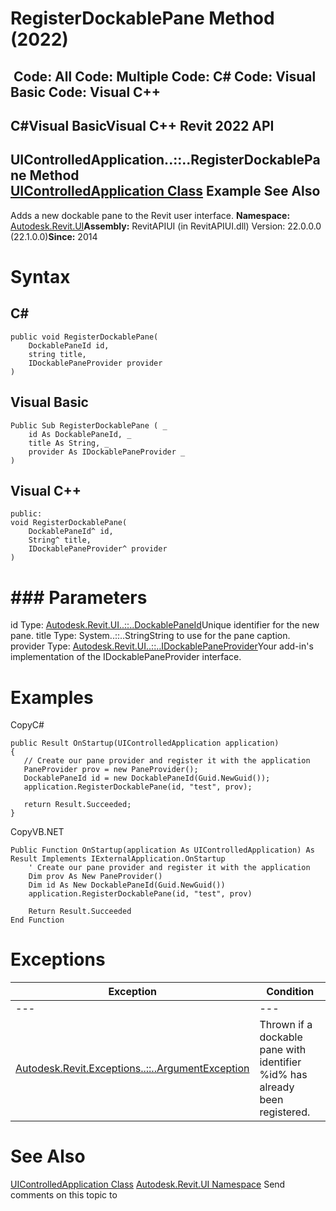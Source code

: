 # RegisterDockablePane Method (2022)

﻿
 Code: All Code: Multiple Code: C# Code: Visual Basic Code: Visual C++   
---  
C#Visual BasicVisual C++
Revit 2022 API  
---  
UIControlledApplication..::..RegisterDockablePane Method   
[UIControlledApplication Class](4638c568-a118-1d57-ceed-a57595202644.md "UIControlledApplication Class") Example See Also  
---  
Adds a new dockable pane to the Revit user interface.
**Namespace:** [Autodesk.Revit.UI](e86fd90a-8957-02a6-da7f-ced248966e3e.md "Autodesk.Revit.UI Namespace")**Assembly:** RevitAPIUI (in RevitAPIUI.dll) Version: 22.0.0.0 (22.1.0.0)**Since:** 2014
# Syntax
C#  
---  
```text
public void RegisterDockablePane(
	DockablePaneId id,
	string title,
	IDockablePaneProvider provider
)
```
  
Visual Basic  
---  
```text
Public Sub RegisterDockablePane ( _
	id As DockablePaneId, _
	title As String, _
	provider As IDockablePaneProvider _
)
```
  
Visual C++  
---  
```text
public:
void RegisterDockablePane(
	DockablePaneId^ id, 
	String^ title, 
	IDockablePaneProvider^ provider
)
```
  
# ### Parameters
id
    Type: [Autodesk.Revit.UI..::..DockablePaneId](96149d8e-6393-9285-a721-76470e6c15b8.md "DockablePaneId Class")Unique identifier for the new pane.
title
    Type: System..::..StringString to use for the pane caption.
provider
    Type: [Autodesk.Revit.UI..::..IDockablePaneProvider](cde36571-ccf1-f628-9e34-6a720388d348.md "IDockablePaneProvider Interface")Your add-in's implementation of the IDockablePaneProvider interface.
# Examples
CopyC#
```text
public Result OnStartup(UIControlledApplication application)
{
   // Create our pane provider and register it with the application
   PaneProvider prov = new PaneProvider();
   DockablePaneId id = new DockablePaneId(Guid.NewGuid());
   application.RegisterDockablePane(id, "test", prov);

   return Result.Succeeded;
}
```

CopyVB.NET
```text
Public Function OnStartup(application As UIControlledApplication) As Result Implements IExternalApplication.OnStartup
    ' Create our pane provider and register it with the application
    Dim prov As New PaneProvider()
    Dim id As New DockablePaneId(Guid.NewGuid())
    application.RegisterDockablePane(id, "test", prov)

    Return Result.Succeeded
End Function
```

# Exceptions
| Exception | Condition |
| --- | --- |
| --- | --- |
| [Autodesk.Revit.Exceptions..::..ArgumentException](2e6e4206-97a8-dd4b-df5d-4269f4bb6088.md "ArgumentException Class") | Thrown if a dockable pane with identifier %id% has already been registered. |

# See Also
[UIControlledApplication Class](4638c568-a118-1d57-ceed-a57595202644.md "UIControlledApplication Class")
[Autodesk.Revit.UI Namespace](e86fd90a-8957-02a6-da7f-ced248966e3e.md "Autodesk.Revit.UI Namespace")
Send comments on this topic to 